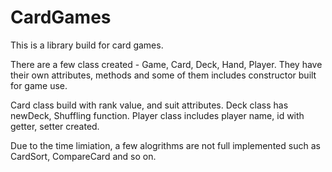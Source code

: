 # CardGames

This is a library build for card games.

There are a few class created - Game, Card, Deck, Hand, Player. They have their own attributes, methods and some of them includes constructor 
built for game use.

Card class build with rank value, and suit attributes. Deck class has newDeck, Shuffling function. Player class includes player name, id with
getter, setter created.

Due to the time limiation, a few alogrithms are not full implemented such as CardSort, CompareCard and so on.
